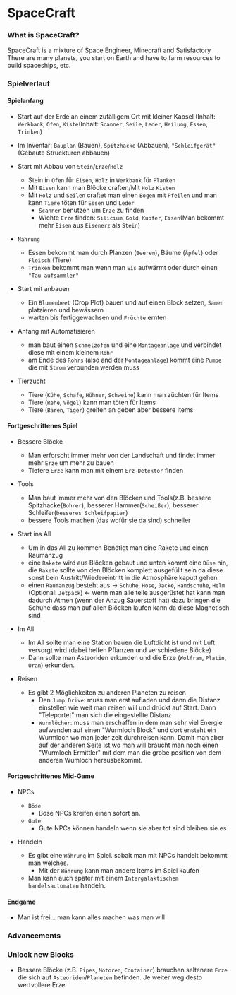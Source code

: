 # SpaceCraft
### What is SpaceCraft?
SpaceCraft is a mixture of Space Engineer, Minecraft and Satisfactory
There are many planets, you start on Earth and have to farm resources to build spaceships, etc.


### Spielverlauf
#### Spielanfang
 
 - Start auf der Erde an einem zufälligem Ort mit kleiner Kapsel (Inhalt: ``Werkbank``, ``Ofen``, ``Kiste``(Inhalt: ``Scanner``, ``Seile``, ``Leder``, ``Heilung``, ``Essen``, ``Trinken``)
  - Im Inventar: ``Bauplan`` (Bauen), ``Spitzhacke`` (Abbauen), ``"Schleifgerät"`` (Gebaute Struckturen abbauen)
    
 - Start mit Abbau von ``Stein``/``Erze``/``Holz``
   - Stein in ``Ofen`` für ``Eisen``, ``Holz`` in ``Werkbank`` für ``Planken``
   - Mit ``Eisen`` kann man Blöcke craften/Mit ``Holz`` ``Kisten``
    - Mit ``Holz`` und ``Seilen`` craftet man einen ``Bogen`` mit ``Pfeilen`` und man kann ``Tiere`` töten für ``Essen`` und ``Leder``
       - ``Scanner`` benutzen um ``Erze`` zu finden
        - Wichte ``Erze`` finden: ``Silicium``, ``Gold``, ``Kupfer``, ``Eisen``(Man bekommt mehr ``Eisen`` aus ``Eisenerz`` als ``Stein``)
      
  - ``Nahrung``
    - Essen bekommt man durch Planzen (``Beeren``), Bäume (``Äpfel``) oder ``Fleisch`` (Tiere)
    - ``Trinken`` bekommt man wenn man ``Eis`` aufwärmt oder durch einen ``"Tau aufsammler"``
      
  - Start mit anbauen
    - Ein ``Blumenbeet`` (Crop Plot) bauen und auf einen Block setzen, ``Samen`` platzieren und bewässern
     - warten bis fertiggewachsen und ``Früchte`` ernten
       
 - Anfang mit Automatisieren
   - man baut einen ``Schmelzofen`` und eine ``Montageanlage`` und verbindet diese mit einem kleinem ``Rohr``
    - am Ende des ``Rohrs`` (also and der ``Montageanlage``) kommt eine ``Pumpe`` die mit ``Strom`` verbunden werden muss
      
 - Tierzucht
   - Tiere (``Kühe``, ``Schafe``, ``Hühner``, ``Schweine``) kann man züchten für Items
   - Tiere (``Rehe``, ``Vögel``) kann man töten für Items
   - Tiere (``Bären``, ``Tiger``) greifen an geben aber bessere Items
     
     
#### Fortgeschrittenes Spiel
  
  - Bessere Blöcke
    - Man erforscht immer mehr von der Landschaft und findet immer mehr ``Erze`` um mehr zu bauen
     - Tiefere ``Erze`` kann man mit einem ``Erz-Detektor`` finden
  
  - Tools
    - Man baut immer mehr von den Blöcken und Tools(z.B. bessere Spitzhacke(``Bohrer``), besserer Hammer(``Scheißer``), besserer Schleifer(``besseres Schleifpapier``)
     - bessere Tools machen (das wofür sie da sind) schneller
   
   
  - Start ins All
    - Um in das All zu kommen Benötigt man eine Rakete und einen Raumanzug
     - eine ``Rakete`` wird aus Blöcken gebaut und unten kommt eine ``Düse`` hin, die ``Rakete`` sollte von den Blöcken komplett ausgefüllt sein da diese sonst bein Austritt/Wiedereintritt in die Atmosphäre kaputt gehen
     - einen ``Raumanzug`` besteht aus -> ``Schuhe``, ``Hose``, ``Jacke``, ``Handschuhe``, ``Helm`` (Optional: ``Jetpack``) <-  wenn man alle teile ausgerüstet hat kann man dadurch Atmen (wenn der Anzug Sauerstoff hat) dazu bringen die Schuhe dass man auf allen Blöcken laufen kann da diese Magnetisch sind
    
    
   - Im All
     - Im All sollte man eine Station bauen die Luftdicht ist und mit Luft versorgt wird (dabei helfen Pflanzen und verschiedene Blöcke) 
     - Dann sollte man Asteoriden erkunden und die Erze (``Wolfram``, ``Platin``, ``Uran``) erkunden.
     
   - Reisen
     - Es gibt 2 Möglichkeiten zu anderen Planeten zu reisen
       - Den ``Jump Drive``: muss man erst aufladen und dann die Distanz einstellen wie weit man reisen will und drückt auf Start. Dann "Teleportet" man sich die eingestellte Distanz
       - ``Wurmlöcher``: muss man erschaffen in dem man sehr viel Energie aufwenden auf einen "Wurmloch Block" und dort ensteht ein Wurmloch wo man jeder zeit durchreisen kann. Damit man aber auf der anderen Seite ist wo man will braucht man noch einen "Wurmloch Ermittler" mit dem man die grobe position von dem anderen Wumloch herausbekommt.
       

#### Fortgeschrittenes Mid-Game

- NPCs
  - ``Böse``
    - Böse NPCs kreifen einen sofort an.
  - ``Gute``
    - Gute NPCs können handeln wenn sie aber tot sind bleiben sie es
    
  

- Handeln
  - Es gibt eine ``Währung`` im Spiel. sobalt man mit NPCs handelt bekommt man welches. 
    - Mit der ``Währung`` kann man andere Items im Spiel kaufen
  - Man kann auch später mit einem ``Intergalaktischem handelsautomaten`` handeln.

  
#### Endgame

   - Man ist frei... man kann alles machen was man will

### Advancements


### Unlock new Blocks

 - Bessere Blöcke (z.B. ``Pipes``, ``Motoren``, ``Container``) brauchen seltenere ``Erze`` die sich auf ``Asteoriden``/``Planeten`` befinden. Je weiter weg desto wertvollere Erze
